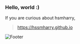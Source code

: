 

### Hello, world :)



If you are curious about hsmharry,
> https://hssmharry.github.io

![Footer](https://capsule-render.vercel.app/api?type=waving&color=auto&height=200&section=footer)
